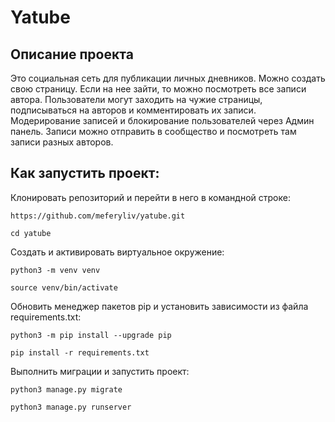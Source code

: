 # Yatube

## Описание проекта
Это социальная сеть для публикации личных дневников.
Можно создать свою страницу. Если на нее зайти, то можно посмотреть все записи автора. Пользователи могут заходить на чужие страницы, подписываться на авторов и комментировать их записи. Модерирование записей и блокирование пользователей через Админ панель. Записи можно отправить в сообщество и посмотреть там записи разных авторов.

## Как запустить проект:
Клонировать репозиторий и перейти в него в командной строке:

```
https://github.com/meferyliv/yatube.git
```

```
cd yatube
```

Cоздать и активировать виртуальное окружение:
```
python3 -m venv venv
```

```
source venv/bin/activate
```

Обновить менеджер пакетов pip и установить зависимости из файла requirements.txt:
```
python3 -m pip install --upgrade pip  
```

```
pip install -r requirements.txt
```

Выполнить миграции и запустить проект:
```
python3 manage.py migrate
```

```
python3 manage.py runserver
```
